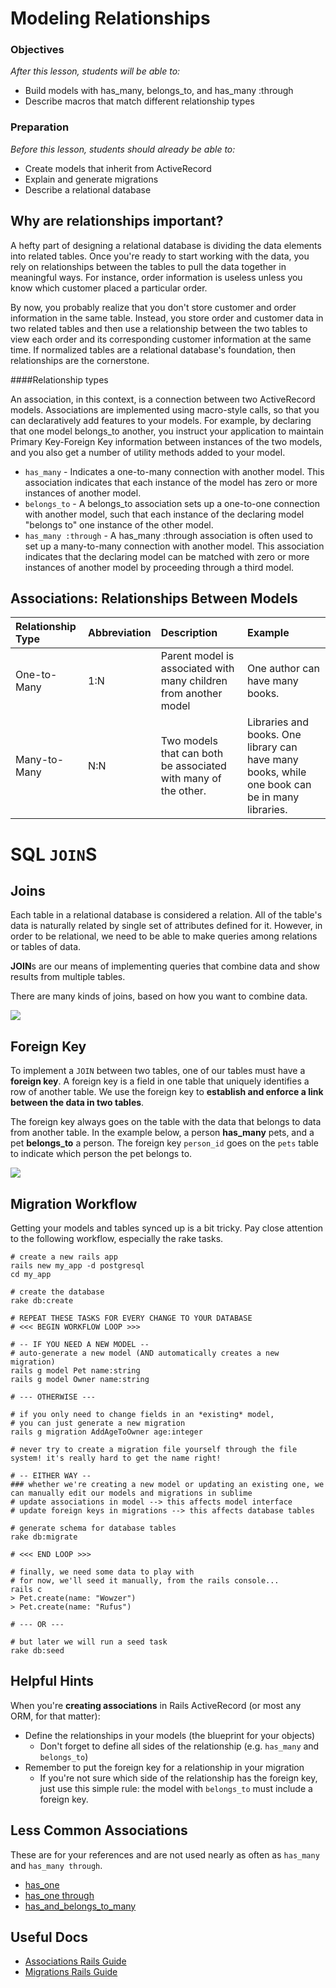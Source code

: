 # Modeling Relationships

### Objectives
*After this lesson, students will be able to:*

- Build models with has_many, belongs_to, and has_many :through
- Describe macros that match different relationship types

### Preparation
*Before this lesson, students should already be able to:*

- Create models that inherit from ActiveRecord
- Explain and generate migrations
- Describe a relational database

## Why are relationships important?

A hefty part of designing a relational database is dividing the data elements into related tables. Once you're ready to start working with the data, you rely on relationships between the tables to pull the data together in meaningful ways. For instance, order information is useless unless you know which customer placed a particular order.

By now, you probably realize that you don't store customer and order information in the same table. Instead, you store order and customer data in two related tables and then use a relationship between the two tables to view each order and its corresponding customer information at the same time. If normalized tables are a relational database's foundation, then relationships are the cornerstone.

####Relationship types

An association, in this context, is a connection between two ActiveRecord models. Associations are implemented using macro-style calls, so that you can declaratively add features to your models. For example, by declaring that one model belongs_to another, you instruct your application to maintain Primary Key-Foreign Key information between instances of the two models, and you also get a number of utility methods added to your model.

- ```has_many``` - Indicates a one-to-many connection with another model. This association indicates that each instance of the model has zero or more instances of another model.
- ```belongs_to``` - A belongs_to association sets up a one-to-one connection with another model, such that each instance of the declaring model "belongs to" one instance of the other model.
- ```has_many :through``` - A has_many :through association is often used to set up a many-to-many connection with another model. This association indicates that the declaring model can be matched with zero or more instances of another model by proceeding through a third model.

## Associations: Relationships Between Models

| Relationship Type | Abbreviation | Description | Example |
| :--- | :--- | :--- | :--- |
| One-to-Many | 1:N | Parent model is associated with many children from another model | One author can have many books. |
| Many-to-Many | N:N | Two models that can both be associated with many of the other. | Libraries and books. One library can have many books, while one book can be in many libraries. |


# SQL `JOIN`S

## Joins

Each table in a relational database is considered a relation. All of the table's data is naturally related by single set of attributes defined for it. However, in order to be relational, we need to be able to make queries among relations or tables of data.

**JOIN**s are our means of implementing queries that combine data and show results from multiple tables.

There are many kinds of joins, based on how you want to combine data.

![](https://raw.githubusercontent.com/sf-wdi-18/notes/master/lectures/week-07/day-1-intro-sql/dawn-simple-queries/images/join.png)

## Foreign Key

To implement a `JOIN` between two tables, one of our tables must have a **foreign key**. A foreign key is a field in one table that uniquely identifies a row of another table. We use the foreign key to **establish and enforce a link between the data in two tables**.

The foreign key always goes on the table with the data that belongs to data from another table. In the example below, a person **has_many** pets, and a pet **belongs_to** a person. The foreign key `person_id` goes on the `pets` table to indicate which person the pet belongs to.

![](https://raw.githubusercontent.com/sf-wdi-18/notes/master/lectures/week-07/day-1-intro-sql/dawn-simple-queries/images/primary_foreign_key.png)


## Migration Workflow

Getting your models and tables synced up is a bit tricky. Pay close attention to the following workflow, especially the rake tasks.

```
# create a new rails app
rails new my_app -d postgresql
cd my_app

# create the database
rake db:create

# REPEAT THESE TASKS FOR EVERY CHANGE TO YOUR DATABASE
# <<< BEGIN WORKFLOW LOOP >>>

# -- IF YOU NEED A NEW MODEL --
# auto-generate a new model (AND automatically creates a new migration)
rails g model Pet name:string
rails g model Owner name:string

# --- OTHERWISE ---

# if you only need to change fields in an *existing* model,
# you can just generate a new migration
rails g migration AddAgeToOwner age:integer

# never try to create a migration file yourself through the file system! it's really hard to get the name right!

# -- EITHER WAY --
### whether we're creating a new model or updating an existing one, we can manually edit our models and migrations in sublime
# update associations in model --> this affects model interface
# update foreign keys in migrations --> this affects database tables

# generate schema for database tables
rake db:migrate

# <<< END LOOP >>>

# finally, we need some data to play with
# for now, we'll seed it manually, from the rails console...
rails c
> Pet.create(name: "Wowzer")
> Pet.create(name: "Rufus")

# --- OR ---

# but later we will run a seed task
rake db:seed
```

## Helpful Hints

When you're **creating associations** in Rails ActiveRecord (or most any ORM, for that matter):

  * Define the relationships in your models (the blueprint for your objects)
    * Don't forget to define all sides of the relationship (e.g. `has_many` and `belongs_to`)
  * Remember to put the foreign key for a relationship in your migration
    * If you're not sure which side of the relationship has the foreign key, just use this simple rule: the model with `belongs_to` must include a foreign key.

## Less Common Associations

These are for your references and are not used nearly as often as `has_many` and `has_many through`.

  * <a href="http://guides.rubyonrails.org/association_basics.html#the-has-one-association" target="_blank">has_one</a>
  * <a href="http://guides.rubyonrails.org/association_basics.html#the-has-one-through-association" target="_blank">has_one through</a>
  * <a href="http://guides.rubyonrails.org/association_basics.html#has-and-belongs-to-many-association-reference" target="_blank">has_and_belongs_to_many</a>

## Useful Docs

* <a href="http://guides.rubyonrails.org/association_basics.html" target="_blank">Associations Rails Guide</a>
* <a href="http://edgeguides.rubyonrails.org/active_record_migrations.html" target="_blank">Migrations Rails Guide</a>
